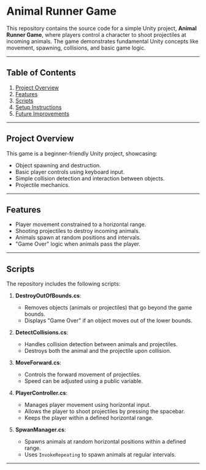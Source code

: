 # Animal Runner Game

This repository contains the source code for a simple Unity project, **Animal Runner Game**, where players control a character to shoot projectiles at incoming animals. The game demonstrates fundamental Unity concepts like movement, spawning, collisions, and basic game logic.

---

## **Table of Contents**
1. [Project Overview](#project-overview)
2. [Features](#features)
3. [Scripts](#scripts)
4. [Setup Instructions](#setup-instructions)
5. [Future Improvements](#future-improvements)

---

## **Project Overview**
This game is a beginner-friendly Unity project, showcasing:
- Object spawning and destruction.
- Basic player controls using keyboard input.
- Simple collision detection and interaction between objects.
- Projectile mechanics.

---

## **Features**
- Player movement constrained to a horizontal range.
- Shooting projectiles to destroy incoming animals.
- Animals spawn at random positions and intervals.
- "Game Over" logic when animals pass the player.

---

## **Scripts**
The repository includes the following scripts:

1. **DestroyOutOfBounds.cs**:
   - Removes objects (animals or projectiles) that go beyond the game bounds.
   - Displays "Game Over" if an object moves out of the lower bounds.

2. **DetectCollisions.cs**:
   - Handles collision detection between animals and projectiles.
   - Destroys both the animal and the projectile upon collision.

3. **MoveForward.cs**:
   - Controls the forward movement of projectiles.
   - Speed can be adjusted using a public variable.

4. **PlayerController.cs**:
   - Manages player movement using horizontal input.
   - Allows the player to shoot projectiles by pressing the spacebar.
   - Keeps the player within a defined horizontal range.

5. **SpwanManager.cs**:
   - Spawns animals at random horizontal positions within a defined range.
   - Uses `InvokeRepeating` to spawn animals at regular intervals.

---


